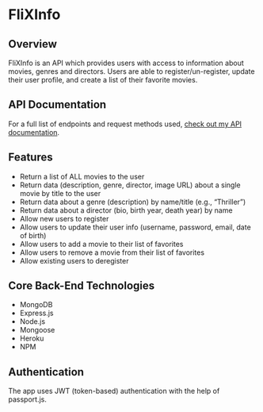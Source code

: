 # FliXInfo

## Overview

FliXInfo is an API which provides users with access to information about movies, genres and directors. Users are able to register/un-register, update their user profile, and create a list of their favorite movies.

## API Documentation

For a full list of endpoints and request methods used, [check out my API documentation](https://flixinfo.herokuapp.com/documentation.html).

## Features

- Return a list of ALL movies to the user
- Return data (description, genre, director, image URL) about a single movie by title to the user
- Return data about a genre (description) by name/title (e.g., “Thriller”)
- Return data about a director (bio, birth year, death year) by name
- Allow new users to register
- Allow users to update their user info (username, password, email, date of birth)
- Allow users to add a movie to their list of favorites
- Allow users to remove a movie from their list of favorites
- Allow existing users to deregister

## Core Back-End Technologies

- MongoDB
- Express.js
- Node.js
- Mongoose
- Heroku
- NPM

## Authentication

The app uses JWT (token-based) authentication with the help of passport.js.
